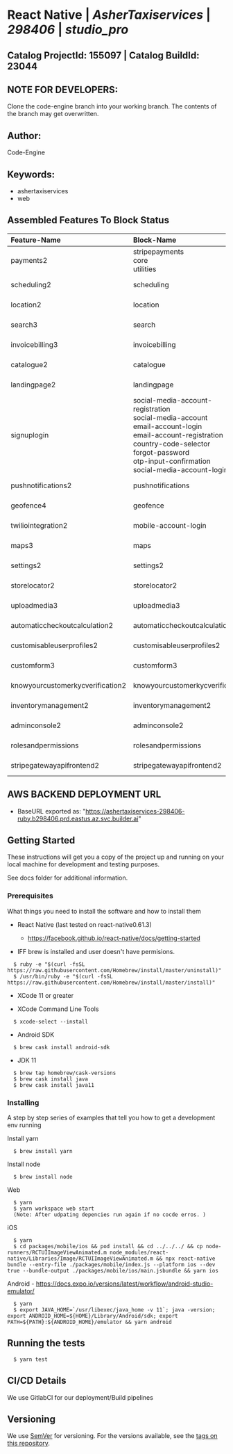 # **React Native** | _**AsherTaxiservices**_ | _**298406**_ | _**studio_pro**_

## **Catalog ProjectId: 155097** | **Catalog BuildId: 23044**

## NOTE FOR DEVELOPERS:
Clone the code-engine branch into your working branch. The contents of the branch may get overwritten.
## Author:
Code-Engine
## Keywords:
 - ashertaxiservices
 - web
## Assembled Features To Block Status

| **Feature-Name**        | **Block-Name**        | **Path**  | **Status**  |
|:-------------|:-------------|:-------------|:-------------|
| payments2      | stripepayments<br>core<br>utilities<br>      | {+packages/blocks/stripepayments+}<br>{+packages/blocks/core+}<br>{+packages/blocks/utilities+}<br> | {+Non-Empty+} |
| scheduling2      | scheduling<br>      | {+packages/blocks/scheduling+}<br> | {+Non-Empty+} |
| location2      | location<br>      | {+packages/blocks/location+}<br> | {+Non-Empty+} |
| search3      | search<br>      | {+packages/blocks/search+}<br> | {+Non-Empty+} |
| invoicebilling3      | invoicebilling<br>      | {+packages/blocks/invoicebilling+}<br> | {+Non-Empty+} |
| catalogue2      | catalogue<br>      | {+packages/blocks/catalogue+}<br> | {+Non-Empty+} |
| landingpage2      | landingpage<br>      | {+packages/blocks/landingpage+}<br> | {+Non-Empty+} |
| signuplogin      | social-media-account-registration<br>social-media-account<br>email-account-login<br>email-account-registration<br>country-code-selector<br>forgot-password<br>otp-input-confirmation<br>social-media-account-login<br>      | {+packages/blocks/social-media-account-registration+}<br>{+packages/blocks/social-media-account+}<br>{+packages/blocks/email-account-login+}<br>{+packages/blocks/email-account-registration+}<br>{+packages/blocks/country-code-selector+}<br>{+packages/blocks/forgot-password+}<br>{+packages/blocks/otp-input-confirmation+}<br>{+packages/blocks/social-media-account-login+}<br> | {+Non-Empty+} |
| pushnotifications2      | pushnotifications<br>      | {+packages/blocks/pushnotifications+}<br> | {+Non-Empty+} |
| geofence4      | geofence<br>      | {+packages/blocks/geofence+}<br> | {+Non-Empty+} |
| twiliointegration2      | mobile-account-login<br>      | {+packages/blocks/mobile-account-login+}<br> | {+Non-Empty+} |
| maps3      | maps<br>      | {+packages/blocks/maps+}<br> | {+Non-Empty+} |
| settings2      | settings2      | {-packages/blocks/settings2-} | {-Empty-} |
| storelocator2      | storelocator2      | {-packages/blocks/storelocator2-} | {-Empty-} |
| uploadmedia3      | uploadmedia3      | {-packages/blocks/uploadmedia3-} | {-Empty-} |
| automaticcheckoutcalculation2      | automaticcheckoutcalculation2      | {-packages/blocks/automaticcheckoutcalculation2-} | {-Empty-} |
| customisableuserprofiles2      | customisableuserprofiles2      | {-packages/blocks/customisableuserprofiles2-} | {-Empty-} |
| customform3      | customform3      | {-packages/blocks/customform3-} | {-Empty-} |
| knowyourcustomerkycverification2      | knowyourcustomerkycverification2      | {-packages/blocks/knowyourcustomerkycverification2-} | {-Empty-} |
| inventorymanagement2      | inventorymanagement2      | {-packages/blocks/inventorymanagement2-} | {-Empty-} |
| adminconsole2      | adminconsole2      | {-packages/blocks/adminconsole2-} | {-Empty-} |
| rolesandpermissions      | rolesandpermissions      | {-packages/blocks/rolesandpermissions-} | {-Empty-} |
| stripegatewayapifrontend2      | stripegatewayapifrontend2      | {-packages/blocks/stripegatewayapifrontend2-} | {-Empty-} |

## AWS BACKEND DEPLOYMENT URL
 - BaseURL exported as: "https://ashertaxiservices-298406-ruby.b298406.prd.eastus.az.svc.builder.ai"
## Getting Started

These instructions will get you a copy of the project up and running on your local machine for development and testing purposes. 

See docs folder for additional information.

### Prerequisites

What things you need to install the software and how to install them

* React Native (last tested on react-native0.61.3)
  - https://facebook.github.io/react-native/docs/getting-started

* IFF brew is installed and user doesn't have permisions.
```
  $ ruby -e "$(curl -fsSL https://raw.githubusercontent.com/Homebrew/install/master/uninstall)"
  $ /usr/bin/ruby -e "$(curl -fsSL https://raw.githubusercontent.com/Homebrew/install/master/install)"
```

* XCode 11 or greater

* XCode Command Line Tools
```
  $ xcode-select --install
```

* Android SDK
```
  $ brew cask install android-sdk
```

* JDK 11
```
  $ brew tap homebrew/cask-versions
  $ brew cask install java
  $ brew cask install java11
```

### Installing

A step by step series of examples that tell you how to get a development env running

Install yarn
```
  $ brew install yarn
```

Install node

```
  $ brew install node
```

Web
```
  $ yarn
  $ yarn workspace web start 
  (Note: After udpating depencies run again if no cocde erros. )
```

iOS
```
  $ yarn
  $ cd packages/mobile/ios && pod install && cd ../../../ && cp node-runners/RCTUIImageViewAnimated.m node_modules/react-native/Libraries/Image/RCTUIImageViewAnimated.m && npx react-native bundle --entry-file ./packages/mobile/index.js --platform ios --dev true --bundle-output ./packages/mobile/ios/main.jsbundle && yarn ios
```

Android - https://docs.expo.io/versions/latest/workflow/android-studio-emulator/
```
  $ yarn
  $ export JAVA_HOME=`/usr/libexec/java_home -v 11`; java -version; export ANDROID_HOME=${HOME}/Library/Android/sdk; export PATH=${PATH}:${ANDROID_HOME}/emulator && yarn android
```

## Running the tests

```
  $ yarn test
```


## CI/CD Details

We use GitlabCI for our deployment/Build pipelines

## Versioning

We use [SemVer](http://semver.org/) for versioning. For the versions available, see the [tags on this repository](https://github.com/your/project/tags).



